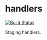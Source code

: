 # handlers

[![Build Status](https://travis-ci.org/atomisthqa/handlers.svg?branch=master)](https://travis-ci.org/atomisthqa/handlers)

Staging handlers.
